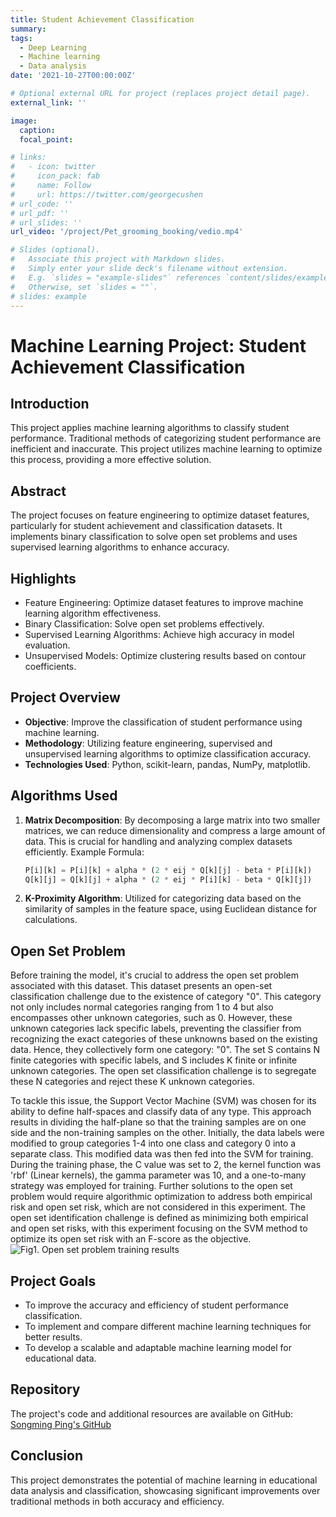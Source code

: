 ```yaml
---
title: Student Achievement Classification
summary: 
tags:
  - Deep Learning
  - Machine learning
  - Data analysis
date: '2021-10-27T00:00:00Z'

# Optional external URL for project (replaces project detail page).
external_link: ''

image:
  caption: 
  focal_point: 

# links:
#   - icon: twitter
#     icon_pack: fab
#     name: Follow
#     url: https://twitter.com/georgecushen
# url_code: ''
# url_pdf: ''
# url_slides: ''
url_video: '/project/Pet_grooming_booking/vedio.mp4'

# Slides (optional).
#   Associate this project with Markdown slides.
#   Simply enter your slide deck's filename without extension.
#   E.g. `slides = "example-slides"` references `content/slides/example-slides.md`.
#   Otherwise, set `slides = ""`.
# slides: example
---
```


# Machine Learning Project: Student Achievement Classification

## Introduction
This project applies machine learning algorithms to classify student performance. Traditional methods of categorizing student performance are inefficient and inaccurate. This project utilizes machine learning to optimize this process, providing a more effective solution.

## Abstract
The project focuses on feature engineering to optimize dataset features, particularly for student achievement and classification datasets. It implements binary classification to solve open set problems and uses supervised learning algorithms to enhance accuracy.

## Highlights
- Feature Engineering: Optimize dataset features to improve machine learning algorithm effectiveness.
- Binary Classification: Solve open set problems effectively.
- Supervised Learning Algorithms: Achieve high accuracy in model evaluation.
- Unsupervised Models: Optimize clustering results based on contour coefficients.

## Project Overview
- **Objective**: Improve the classification of student performance using machine learning.
- **Methodology**: Utilizing feature engineering, supervised and unsupervised learning algorithms to optimize classification accuracy.
- **Technologies Used**: Python, scikit-learn, pandas, NumPy, matplotlib.

## Algorithms Used
1. **Matrix Decomposition**: By decomposing a large matrix into two smaller matrices, we can reduce dimensionality and compress a large amount of data. This is crucial for handling and analyzing complex datasets efficiently.
   Example Formula:
   ```python
   P[i][k] = P[i][k] + alpha * (2 * eij * Q[k][j] - beta * P[i][k])
   Q[k][j] = Q[k][j] + alpha * (2 * eij * P[i][k] - beta * Q[k][j])
   ```
2. **K-Proximity Algorithm**: Utilized for categorizing data based on the similarity of samples in the feature space, using Euclidean distance for calculations​​.

## Open Set Problem

Before training the model, it's crucial to address the open set problem associated with this dataset. This dataset presents an open-set classification challenge due to the existence of category "0". This category not only includes normal categories ranging from 1 to 4 but also encompasses other unknown categories, such as 0. However, these unknown categories lack specific labels, preventing the classifier from recognizing the exact categories of these unknowns based on the existing data. Hence, they collectively form one category: "0". The set S contains N finite categories with specific labels, and S includes K finite or infinite unknown categories. The open set classification challenge is to segregate these N categories and reject these K unknown categories.

To tackle this issue, the Support Vector Machine (SVM) was chosen for its ability to define half-spaces and classify data of any type. This approach results in dividing the half-plane so that the training samples are on one side and the non-training samples on the other. Initially, the data labels were modified to group categories 1-4 into one class and category 0 into a separate class. This modified data was then fed into the SVM for training. During the training phase, the C value was set to 2, the kernel function was 'rbf' (Linear kernels), the gamma parameter was 10, and a one-to-many strategy was employed for training. Further solutions to the open set problem would require algorithmic optimization to address both empirical risk and open set risk, which are not considered in this experiment. The open set identification challenge is defined as minimizing both empirical and open set risks, with this experiment focusing on the SVM method to optimize its open set risk with an F-score as the objective.
![Fig1. Open set problem training results](Open_set.png "Fig1. Open set problem training results")

## Project Goals
- To improve the accuracy and efficiency of student performance classification.
- To implement and compare different machine learning techniques for better results.
- To develop a scalable and adaptable machine learning model for educational data.

## Repository
The project's code and additional resources are available on GitHub:
[Songming Ping's GitHub](https://github.com/songmingping/songmingping.github.io/actions)

## Conclusion
This project demonstrates the potential of machine learning in educational data analysis and classification, showcasing significant improvements over traditional methods in both accuracy and efficiency.



